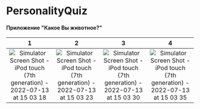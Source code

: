 # PersonalityQuiz
#### Приложение "Какое Вы животное?"

1                          |  2                        | 3                          | 4
:-------------------------:|:-------------------------:|:-------------------------: | :-------------------------:
![Simulator Screen Shot - iPod touch (7th generation) - 2022-07-13 at 15 03 18](https://user-images.githubusercontent.com/95183655/178719564-017c8461-3e01-481e-9ec9-648e4bd7fa57.png) | ![Simulator Screen Shot - iPod touch (7th generation) - 2022-07-13 at 15 03 23](https://user-images.githubusercontent.com/95183655/178719613-7a8a0418-ce46-4bdc-8981-6f1f9d72a21e.png) | ![Simulator Screen Shot - iPod touch (7th generation) - 2022-07-13 at 15 03 30](https://user-images.githubusercontent.com/95183655/178719670-91d8dcb9-0135-4f3b-aab2-f1a2ac5ac5fe.png) | ![Simulator Screen Shot - iPod touch (7th generation) - 2022-07-13 at 15 03 35](https://user-images.githubusercontent.com/95183655/178719720-23cdbf96-d606-44a7-9b3c-88fa0b5e80ed.png)




